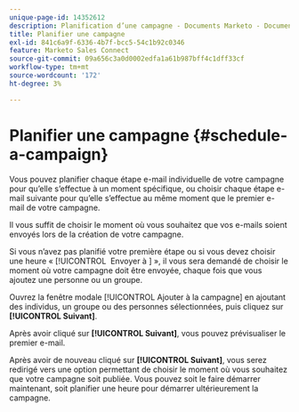 ```yaml
---
unique-page-id: 14352612
description: Planification d’une campagne - Documents Marketo - Documentation du produit
title: Planifier une campagne
exl-id: 841c6a9f-6336-4b7f-bcc5-54c1b92c0346
feature: Marketo Sales Connect
source-git-commit: 09a656c3a0d0002edfa1a61b987bff4c1dff33cf
workflow-type: tm+mt
source-wordcount: '172'
ht-degree: 3%

---
```


# Planifier une campagne {#schedule-a-campaign}

Vous pouvez planifier chaque étape e-mail individuelle de votre campagne pour qu’elle s’effectue à un moment spécifique, ou choisir chaque étape e-mail suivante pour qu’elle s’effectue au même moment que le premier e-mail de votre campagne.

Il vous suffit de choisir le moment où vous souhaitez que vos e-mails soient envoyés lors de la création de votre campagne.

Si vous n’avez pas planifié votre première étape ou si vous devez choisir une heure « [!UICONTROL &#x200B; Envoyer à &#x200B;] », il vous sera demandé de choisir le moment où votre campagne doit être envoyée, chaque fois que vous ajoutez une personne ou un groupe.

Ouvrez la fenêtre modale [!UICONTROL Ajouter à la campagne] en ajoutant des individus, un groupe ou des personnes sélectionnées, puis cliquez sur **[!UICONTROL Suivant]**.

Après avoir cliqué sur **[!UICONTROL Suivant]**, vous pouvez prévisualiser le premier e-mail.

Après avoir de nouveau cliqué sur **[!UICONTROL Suivant]**, vous serez redirigé vers une option permettant de choisir le moment où vous souhaitez que votre campagne soit publiée. Vous pouvez soit le faire démarrer maintenant, soit planifier une heure pour démarrer ultérieurement la campagne.
